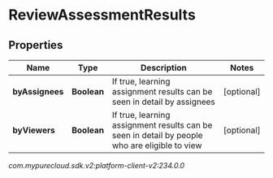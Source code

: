 # ReviewAssessmentResults


## Properties

| Name | Type | Description | Notes |
| ------------ | ------------- | ------------- | ------------- |
| **byAssignees** | **Boolean** | If true, learning assignment results can be seen in detail by assignees |  [optional] |
| **byViewers** | **Boolean** | If true, learning assignment results can be seen in detail by people who are eligible to view |  [optional] |




_com.mypurecloud.sdk.v2:platform-client-v2:234.0.0_
